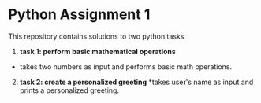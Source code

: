 # Python Assignment 1
This repository contains solutions to two python tasks: 
1. **task 1: perform basic mathematical operations** 
 * takes two numbers as input and performs basic math operations. 
2. **task 2: create a personalized greeting** 
 *takes user's name as input and prints a personalized greeting. 

